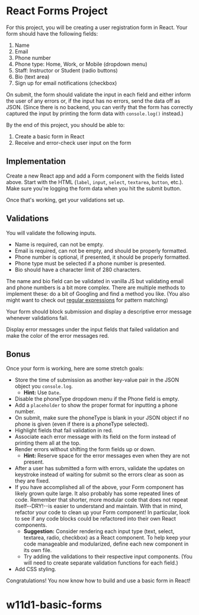 # React Forms Project

For this project, you will be creating a user registration form in React. Your
form should have the following fields:

1. Name
2. Email
3. Phone number
4. Phone type: Home, Work, or Mobile (dropdown menu)
5. Staff: Instructor or Student (radio buttons)
6. Bio (text area)
7. Sign up for email notifications (checkbox)

On submit, the form should validate the input in each field and either inform
the user of any errors or, if the input has no errors, send the data off as
JSON. (Since there is no backend, you can verify that the form has correctly
captured the input by printing the form data with `console.log()` instead.)

By the end of this project, you should be able to:

1. Create a basic form in React
2. Receive and error-check user input on the form

## Implementation

Create a new React app and add a Form component with the fields listed above.
Start with the HTML (`label`, `input`, `select`, `textarea`, `button`, etc.).
Make sure you're logging the form data when you hit the submit button.

Once that's working, get your validations set up.

## Validations

You will validate the following inputs.

* Name is required, can not be empty.
* Email is required, can not be empty, and should be properly formatted.
* Phone number is optional, if presented, it should be properly formatted.
* Phone type must be selected if a phone number is presented.
* Bio should have a character limit of 280 characters.

The name and bio field can be validated in vanilla JS but validating email and
phone numbers is a bit more complex. There are multiple methods to implement
these: do a bit of Googling and find a method you like. (You also might want to
check out [regular expressions][regex] for pattern matching)

Your form should block submission and display a descriptive error message
whenever validations fail.

Display error messages under the input fields that failed validation and make
the color of the error messages red.

## Bonus

Once your form is working, here are some stretch goals:

* Store the time of submission as another key-value pair in the JSON object you
  `console.log`.
  * **Hint:** Use `Date`.
* Disable the phoneType dropdown menu if the Phone field is empty.
* Add a `placeholder` to show the proper format for inputting a phone number.
* On submit, make sure the phoneType is blank in your JSON object if no phone is
  given (even if there is a phoneType selected).
* Highlight fields that fail validation in red.
* Associate each error message with its field on the form instead of printing
  them all at the top.
* Render errors without shifting the form fields up or down.
  * **Hint:** Reserve space for the error messages even when they are not
    present.
* After a user has submitted a form with errors, validate the updates on
  keystroke instead of waiting for submit so the errors clear as soon as they
  are fixed.
* If you have accomplished all of the above, your Form component has likely
  grown quite large. It also probably has some repeated lines of code. Remember
  that shorter, more modular code that does not repeat itself--DRY!--is easier
  to understand and maintain. With that in mind, refactor your code to clean up
  your Form component! In particular, look to see if any code blocks could be
  refactored into their own React components.
  * **Suggestion:** Consider rendering each input type (text, select, textarea,
    radio, checkbox) as a React component. To help keep your code manageable and
    modularized, define each new component in its own file.
  * Try adding the validations to their respective input components. (You will
    need to create separate validation functions for each field.)
* Add CSS styling.

Congratulations! You now know how to build and use a basic form in React!

[regex]: https://developer.mozilla.org/en-US/docs/Web/JavaScript/Guide/Regular_Expressions
# w11d1-basic-forms
